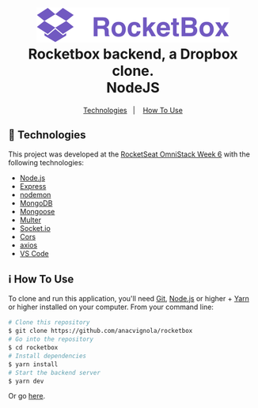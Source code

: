 <h1 align="center">
    <img alt="RocketBox" src="https://github.com/anacvignola/rocketbox-frontend/raw/master/src/assets/logo.svg?sanitize=true" />
    <br>
    Rocketbox backend, a Dropbox clone. <br />
    NodeJS
</h1>

<h4 align="center">

</h4>

<p align="center">
  <a href="#rocket-technologies">Technologies</a>&nbsp;&nbsp;&nbsp;|&nbsp;&nbsp;&nbsp;
  <a href="#information_source-how-to-use">How To Use</a>
</p>

## :rocket: Technologies

This project was developed at the [RocketSeat OmniStack Week 6](https://rocketseat.com.br) with the following technologies:

-  [Node.js][nodejs]
-  [Express](https://expressjs.com/)
-  [nodemon](https://github.com/remy/nodemon)
-  [MongoDB](https://mongodb.com)
-  [Mongoose](https://mongoosejs.com/)
-  [Multer](https://github.com/expressjs/multer)
-  [Socket.io](https://socket.io/)
-  [Cors](https://github.com/expressjs/cors)
-  [axios](https://github.com/axios/axios)
-  [VS Code][vc]

## :information_source: How To Use

To clone and run this application, you'll need [Git](https://git-scm.com), [Node.js][nodejs] or higher + [Yarn][yarn] or higher installed on your computer. From your command line:

```bash
# Clone this repository
$ git clone https://github.com/anacvignola/rocketbox
# Go into the repository
$ cd rocketbox
# Install dependencies
$ yarn install
# Start the backend server
$ yarn dev
```
Or go [here](https://backendrocketbox.herokuapp.com/).

[nodejs]: https://nodejs.org/
[yarn]: https://yarnpkg.com/
[vc]: https://code.visualstudio.com/
